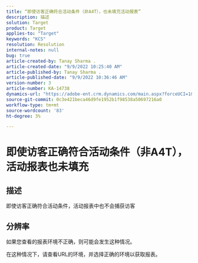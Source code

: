 ```yaml
---
title: “即使访客正确符合活动条件（非A4T），也未填充活动报表”
description: 描述
solution: Target
product: Target
applies-to: "Target"
keywords: "KCS"
resolution: Resolution
internal-notes: null
bug: true
article-created-by: Tanay Sharma .
article-created-date: "9/9/2022 10:25:40 AM"
article-published-by: Tanay Sharma .
article-published-date: "9/9/2022 10:36:46 AM"
version-number: 3
article-number: KA-14738
dynamics-url: "https://adobe-ent.crm.dynamics.com/main.aspx?forceUCI=1&pagetype=entityrecord&etn=knowledgearticle&id=20c1b4bc-2930-ed11-9db1-002248086735"
source-git-commit: 0c3e421beca46d9fe1952b1f98538a50697216a0
workflow-type: tm+mt
source-wordcount: '83'
ht-degree: 3%

---
```


# 即使访客正确符合活动条件（非A4T），活动报表也未填充

## 描述


即使访客正确符合活动条件，活动报表中也不会捕获访客


## 分辨率


如果您查看的报表环境不正确，则可能会发生这种情况。



在这种情况下，请查看URL的环境，并选择正确的环境以获取报表。
